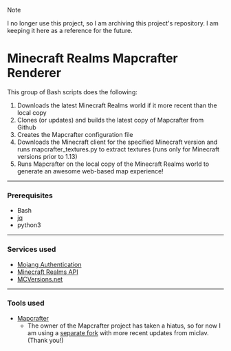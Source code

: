 > [!NOTE]
> I no longer use this project, so I am archiving this project's repository. I am keeping it here as a reference for the future.

# Minecraft Realms Mapcrafter Renderer

This group of Bash scripts does the following:

1. Downloads the latest Minecraft Realms world if it more recent than the local copy
2. Clones (or updates) and builds the latest copy of Mapcrafter from Github
3. Creates the Mapcrafter configuration file
4. Downloads the Minecraft client for the specified Minecraft version and runs mapcrafter_textures.py to extract textures (runs only for Minecraft versions prior to 1.13)
5. Runs Mapcrafter on the local copy of the Minecraft Realms world to generate an awesome web-based map experience!
---
### Prerequisites
- Bash
- [jq](https://github.com/stedolan/jq)
- python3
---
### Services used
- [Mojang Authentication](https://wiki.vg/Authentication)
- [Minecraft Realms API](https://wiki.vg/Realms_API)
- [MCVersions.net](https://mcversions.net)
---
### Tools used
- [Mapcrafter](https://github.com/mapcrafter/mapcrafter)
    - The owner of the Mapcrafter project has taken a hiatus, so for now I am using a [separate fork](https://github.com/miclav/mapcrafter) with more recent updates from miclav. (Thank you!)
